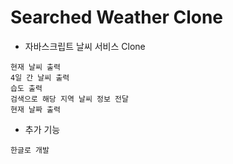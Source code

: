 # Searched Weather Clone

* 자바스크립트 날씨 서비스 Clone
```
현재 날씨 출력
4일 간 날씨 출력
습도 출력
검색으로 해당 지역 날씨 정보 전달
현재 날짜 출력
```

* 추가 기능
```
한글로 개발
```